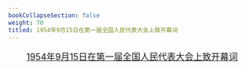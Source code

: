 ```yaml
---
bookCollapseSection: false
weight: 70
titled: 1954年9月15日在第一届全国人民代表大会上致开幕词
---
```


<font size="4">

<div align="center">

[1954年9月15日在第一届全国人民代表大会上致开幕词](/vid/1954-9-15.mp3)

</div>

</font>